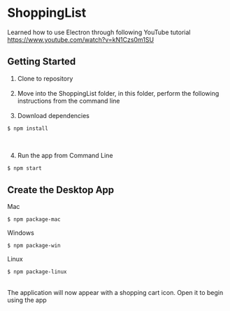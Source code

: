 # ShoppingList
Learned how to use Electron through following YouTube tutorial https://www.youtube.com/watch?v=kN1Czs0m1SU

## Getting Started
1. Clone to repository
<br><br>
2. Move into the ShoppingList folder, in this folder, perform the following instructions from the command line
<br><br>
3. Download dependencies
```sh
$ npm install
```
<br>

4. Run the app from Command Line
```sh
$ npm start
```

## Create the Desktop App
Mac
```sh
$ npm package-mac
```
Windows
```sh
$ npm package-win
```
Linux
```sh
$ npm package-linux
```
<br>
The application will now appear with a shopping cart icon. Open it to begin using the app
